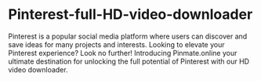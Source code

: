 # Pinterest-full-HD-video-downloader
Pinterest is a popular social media platform where users can discover and save ideas for many projects and interests. Looking to elevate your Pinterest experience? Look no further! Introducing Pinmate.online your ultimate destination for unlocking the full potential of Pinterest with our HD video downloader. 
